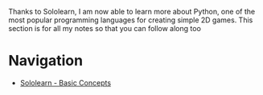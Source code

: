 Thanks to Sololearn, I am now able to learn more about Python, one of the most popular programming languages for creating simple 2D games. This section is for all my notes so that you can follow along too

# Navigation
* [Sololearn - Basic Concepts](http://irisdroidology.github.io/droidos-python/sololearnbasicconceptspython)
